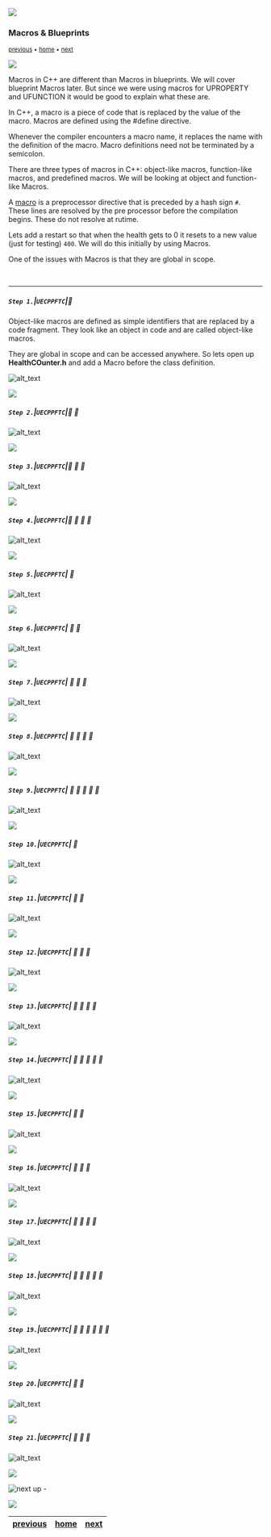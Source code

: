 ![](../images/line3.png)

### Macros & Blueprints

<sub>[previous](../unreal-cpp-functions-ii/README.md#user-content-unreal-cpp-functions-ii) • [home](../README.md#user-content-ue5-cpp-functions--templates--classes) • [next](../)</sub>

![](../images/line3.png)

Macros in C++ are different than Macros in blueprints.  We will cover blueprint Macros later.  But since we were using macros for UPROPERTY and UFUNCTION it would be good to explain what these are. 

In C++, a macro is a piece of code that is replaced by the value of the macro. Macros are defined using the #define directive. 

Whenever the compiler encounters a macro name, it replaces the name with the definition of the macro. Macro definitions need not be terminated by a semicolon.

There are three types of macros in C++: object-like macros, function-like macros, and predefined macros. We will be looking at object and function-like Macros.

A [macro](http://www.cplusplus.com/doc/tutorial/preprocessor/) is a preprocessor directive that is preceded by a hash sign `#`.  These lines are resolved by the pre processor before the compilation begins.  These do not resolve at rutime.

Lets add a restart so that when the health gets to 0 it resets to a new value (just for testing) `400`.  We will do this initially by using Macros.

One of the issues with Macros is that they are global in scope.


<br>

---

##### `Step 1.`\|`UECPPFTC`|:small_blue_diamond:

Object-like macros are defined as simple identifiers that are replaced by a code fragment. They look like an object in code and are called object-like macros. 

They are global in scope and can be accessed anywhere.  So lets open up **HealthCOunter.h** and add a Macro before the class definition.

![alt_text](images/addMacro.png)

![](../images/line2.png)

##### `Step 2.`\|`UECPPFTC`|:small_blue_diamond: :small_blue_diamond: 

![alt_text](images/addUnrealMacroSpecifier.png)

![](../images/line2.png)

##### `Step 3.`\|`UECPPFTC`|:small_blue_diamond: :small_blue_diamond: :small_blue_diamond:

![alt_text](images/callResetHealth.png)

![](../images/line2.png)

##### `Step 4.`\|`UECPPFTC`|:small_blue_diamond: :small_blue_diamond: :small_blue_diamond: :small_blue_diamond:

![alt_text](images/createBPFromCPP.png)

![](../images/line2.png)

##### `Step 5.`\|`UECPPFTC`| :small_orange_diamond:

![alt_text](images/createBPClass.png)

![](../images/line2.png)

##### `Step 6.`\|`UECPPFTC`| :small_orange_diamond: :small_blue_diamond:

![alt_text](images/replaceCPPBP.png)

![](../images/line2.png)

##### `Step 7.`\|`UECPPFTC`| :small_orange_diamond: :small_blue_diamond: :small_blue_diamond:

![alt_text](images/dragHealth.png)

![](../images/line2.png)

##### `Step 8.`\|`UECPPFTC`| :small_orange_diamond: :small_blue_diamond: :small_blue_diamond: :small_blue_diamond:

![alt_text](images/addHealthBranch.png)

![](../images/line2.png)

##### `Step 9.`\|`UECPPFTC`| :small_orange_diamond: :small_blue_diamond: :small_blue_diamond: :small_blue_diamond: :small_blue_diamond:

![alt_text](images/noDoDamage.png)

![](../images/line2.png)

##### `Step 10.`\|`UECPPFTC`| :large_blue_diamond:

![alt_text](images/resetHealthCall.png)

![](../images/line2.png)

##### `Step 11.`\|`UECPPFTC`| :large_blue_diamond: :small_blue_diamond: 

![alt_text](images/playerIsHitMacro.png)

![](../images/line2.png)

##### `Step 12.`\|`UECPPFTC`| :large_blue_diamond: :small_blue_diamond: :small_blue_diamond: 

![alt_text](images/callPlayerIsHit.png)

![](../images/line2.png)

##### `Step 13.`\|`UECPPFTC`| :large_blue_diamond: :small_blue_diamond: :small_blue_diamond:  :small_blue_diamond: 

![alt_text](images/saveAll.png)

![](../images/line2.png)

##### `Step 14.`\|`UECPPFTC`| :large_blue_diamond: :small_blue_diamond: :small_blue_diamond: :small_blue_diamond:  :small_blue_diamond: 

![alt_text](images/.png)

![](../images/line2.png)

##### `Step 15.`\|`UECPPFTC`| :large_blue_diamond: :small_orange_diamond: 

![alt_text](images/.png)

![](../images/line2.png)

##### `Step 16.`\|`UECPPFTC`| :large_blue_diamond: :small_orange_diamond:   :small_blue_diamond: 

![alt_text](images/.png)

![](../images/line2.png)

##### `Step 17.`\|`UECPPFTC`| :large_blue_diamond: :small_orange_diamond: :small_blue_diamond: :small_blue_diamond:

![alt_text](images/.png)

![](../images/line2.png)

##### `Step 18.`\|`UECPPFTC`| :large_blue_diamond: :small_orange_diamond: :small_blue_diamond: :small_blue_diamond: :small_blue_diamond:

![alt_text](images/.png)

![](../images/line2.png)

##### `Step 19.`\|`UECPPFTC`| :large_blue_diamond: :small_orange_diamond: :small_blue_diamond: :small_blue_diamond: :small_blue_diamond: :small_blue_diamond:

![alt_text](images/.png)

![](../images/line2.png)

##### `Step 20.`\|`UECPPFTC`| :large_blue_diamond: :large_blue_diamond:

![alt_text](images/.png)

![](../images/line2.png)

##### `Step 21.`\|`UECPPFTC`| :large_blue_diamond: :large_blue_diamond: :small_blue_diamond:

![alt_text](images/.png)

![](../images/line.png)

<!-- <img src="https://via.placeholder.com/1000x100/45D7CA/000000/?text=Next Up - ADD NEXT PAGE"> -->

![next up - ](images/banner.png)

![](../images/line.png)

| [previous](../unreal-cpp-functions-ii/README.md#user-content-unreal-cpp-functions-ii)| [home](../README.md#user-content-ue5-cpp-functions--templates--classes) | [next](../)|
|---|---|---|
